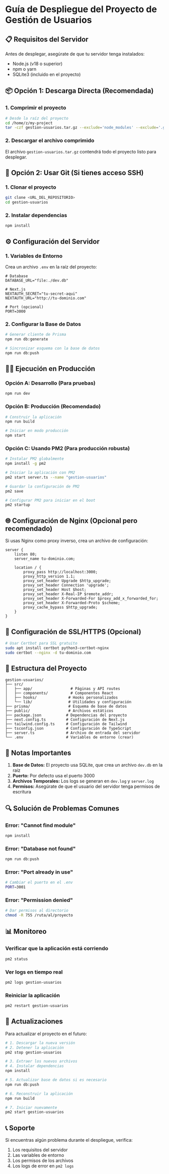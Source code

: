 # Guía de Despliegue del Proyecto de Gestión de Usuarios

## 📋 Requisitos del Servidor

Antes de desplegar, asegúrate de que tu servidor tenga instalados:
- Node.js (v18 o superior)
- npm o yarn
- SQLite3 (incluido en el proyecto)

## 📦 Opción 1: Descarga Directa (Recomendada)

### 1. Comprimir el proyecto
```bash
# Desde la raíz del proyecto
cd /home/z/my-project
tar -czf gestion-usuarios.tar.gz --exclude='node_modules' --exclude='.git' --exclude='*.log' .
```

### 2. Descargar el archivo comprimido
El archivo `gestion-usuarios.tar.gz` contendrá todo el proyecto listo para desplegar.

## 🚀 Opción 2: Usar Git (Si tienes acceso SSH)

### 1. Clonar el proyecto
```bash
git clone <URL_DEL_REPOSITORIO>
cd gestion-usuarios
```

### 2. Instalar dependencias
```bash
npm install
```

## ⚙️ Configuración del Servidor

### 1. Variables de Entorno
Crea un archivo `.env` en la raíz del proyecto:
```env
# Database
DATABASE_URL="file:./dev.db"

# Next.js
NEXTAUTH_SECRET="tu-secret-aqui"
NEXTAUTH_URL="http://tu-dominio.com"

# Port (opcional)
PORT=3000
```

### 2. Configurar la Base de Datos
```bash
# Generar cliente de Prisma
npm run db:generate

# Sincronizar esquema con la base de datos
npm run db:push
```

## 🏃‍♂️ Ejecución en Producción

### Opción A: Desarrollo (Para pruebas)
```bash
npm run dev
```

### Opción B: Producción (Recomendado)
```bash
# Construir la aplicación
npm run build

# Iniciar en modo producción
npm start
```

### Opción C: Usando PM2 (Para producción robusta)
```bash
# Instalar PM2 globalmente
npm install -g pm2

# Iniciar la aplicación con PM2
pm2 start server.ts --name "gestion-usuarios"

# Guardar la configuración de PM2
pm2 save

# Configurar PM2 para iniciar en el boot
pm2 startup
```

## 🌐 Configuración de Nginx (Opcional pero recomendado)

Si usas Nginx como proxy inverso, crea un archivo de configuración:

```nginx
server {
    listen 80;
    server_name tu-dominio.com;

    location / {
        proxy_pass http://localhost:3000;
        proxy_http_version 1.1;
        proxy_set_header Upgrade $http_upgrade;
        proxy_set_header Connection 'upgrade';
        proxy_set_header Host $host;
        proxy_set_header X-Real-IP $remote_addr;
        proxy_set_header X-Forwarded-For $proxy_add_x_forwarded_for;
        proxy_set_header X-Forwarded-Proto $scheme;
        proxy_cache_bypass $http_upgrade;
    }
}
```

## 🔧 Configuración de SSL/HTTPS (Opcional)

```bash
# Usar Certbot para SSL gratuito
sudo apt install certbot python3-certbot-nginx
sudo certbot --nginx -d tu-dominio.com
```

## 📂 Estructura del Proyecto

```
gestion-usuarios/
├── src/
│   ├── app/                 # Páginas y API routes
│   ├── components/          # Componentes React
│   ├── hooks/              # Hooks personalizados
│   └── lib/                # Utilidades y configuración
├── prisma/                 # Esquema de base de datos
├── public/                 # Archivos estáticos
├── package.json           # Dependencias del proyecto
├── next.config.ts         # Configuración de Next.js
├── tailwind.config.ts     # Configuración de Tailwind
├── tsconfig.json          # Configuración de TypeScript
├── server.ts              # Archivo de entrada del servidor
└── .env                   # Variables de entorno (crear)
```

## 🚨 Notas Importantes

1. **Base de Datos:** El proyecto usa SQLite, que crea un archivo `dev.db` en la raíz
2. **Puerto:** Por defecto usa el puerto 3000
3. **Archivos Temporales:** Los logs se generan en `dev.log` y `server.log`
4. **Permisos:** Asegúrate de que el usuario del servidor tenga permisos de escritura

## 🔍 Solución de Problemas Comunes

### Error: "Cannot find module"
```bash
npm install
```

### Error: "Database not found"
```bash
npm run db:push
```

### Error: "Port already in use"
```bash
# Cambiar el puerto en el .env
PORT=3001
```

### Error: "Permission denied"
```bash
# Dar permisos al directorio
chmod -R 755 /ruta/al/proyecto
```

## 📊 Monitoreo

### Verificar que la aplicación está corriendo
```bash
pm2 status
```

### Ver logs en tiempo real
```bash
pm2 logs gestion-usuarios
```

### Reiniciar la aplicación
```bash
pm2 restart gestion-usuarios
```

## 🔄 Actualizaciones

Para actualizar el proyecto en el futuro:
```bash
# 1. Descargar la nueva versión
# 2. Detener la aplicación
pm2 stop gestion-usuarios

# 3. Extraer los nuevos archivos
# 4. Instalar dependencias
npm install

# 5. Actualizar base de datos si es necesario
npm run db:push

# 6. Reconstruir la aplicación
npm run build

# 7. Iniciar nuevamente
pm2 start gestion-usuarios
```

## 📞 Soporte

Si encuentras algún problema durante el despliegue, verifica:
1. Los requisitos del servidor
2. Las variables de entorno
3. Los permisos de los archivos
4. Los logs de error en `pm2 logs`